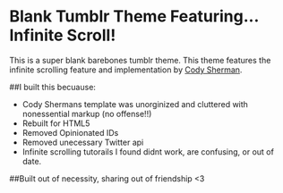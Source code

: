 # Blank Tumblr Theme Featuring... Infinite Scroll!

This is a super blank barebones tumblr theme.
This theme features the infinite scrolling feature and implementation by [Cody Sherman](http://codysherman.com/).

##I built this becuause:

* Cody Shermans template was unorginized and cluttered with nonessential markup (no offense!!)
* Rebuilt for HTML5
* Removed Opinionated IDs
* Removed unecessary Twitter api
* Infinite scrolling tutorails I found didnt work, are confusing, or out of date.


##Built out of necessity, sharing out of friendship <3
